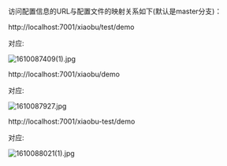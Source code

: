 #  

访问配置信息的URL与配置文件的映射关系如下(默认是master分支)：

http://localhost:7001/xiaobu/test/demo

对应:

![1610087409(1).jpg](http://ww1.sinaimg.cn/large/0062Ue2Wgy1gmg9v7cvdxj313m0gemxn.jpg)

http://localhost:7001/xiaobu/demo

对应:

![1610087927.jpg](http://ww1.sinaimg.cn/large/0062Ue2Wgy1gmga420lkmj30vr0b3wer.jpg)



http://localhost:7001/xiaobu-test/demo

对应:

![1610088021(1).jpg](http://ww1.sinaimg.cn/large/0062Ue2Wgy1gmga5rtkw5j313w0chq39.jpg)



